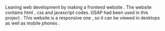 Leaning web development by making a frontend website .
The website contains html , css and javascript codes.
GSAP had been used in this project .
This website is a responsive one , so it can be viewed in desktops as well as mobile phones .
